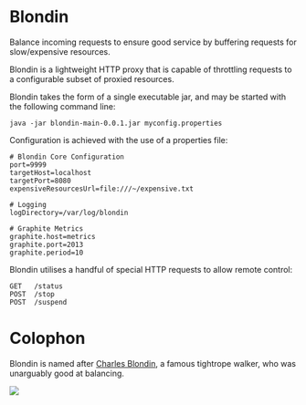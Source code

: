 Blondin
=======

Balance incoming requests to ensure good service by buffering requests for slow/expensive resources.


Blondin is a lightweight HTTP proxy that is capable of throttling requests to a configurable subset of proxied resources.  

Blondin takes the form of a single executable jar, and may be started with the following command line:

    java -jar blondin-main-0.0.1.jar myconfig.properties

Configuration is achieved with the use of a properties file:

    # Blondin Core Configuration
    port=9999
    targetHost=localhost
    targetPort=8080
    expensiveResourcesUrl=file:///~/expensive.txt

    # Logging
    logDirectory=/var/log/blondin

    # Graphite Metrics
    graphite.host=metrics
    graphite.port=2013
    graphite.period=10

Blondin utilises a handful of special HTTP requests to allow remote control:

    GET   /status
    POST  /stop
    POST  /suspend

Colophon
========
Blondin is named after [Charles Blondin][blondin-wiki], a famous tightrope walker, who was unarguably good at balancing.

[![][blondin-img]][blondin-wiki]

[blondin-img]: http://upload.wikimedia.org/wikipedia/commons/7/7e/Charles.Blondin.jpg
[blondin-wiki]: http://en.wikipedia.org/wiki/Charles_Blondin
